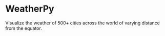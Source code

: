 # WeatherPy
Visualize the weather of 500+ cities across the world of varying distance from the equator.
